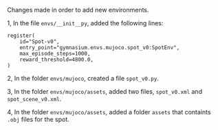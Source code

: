 Changes made in order to add new environments.

1, In the file `envs/__init__py`, added the following lines:

```
register(
    id="Spot-v0",
    entry_point="gymnasium.envs.mujoco.spot_v0:SpotEnv",
    max_episode_steps=1000,
    reward_threshold=4800.0,
)
```

2, In the folder `envs/mujoco`, created a file `spot_v0.py`.

3, In the folder `envs/mujoco/assets`, added two files, `spot_v0.xml` and `spot_scene_v0.xml`.

4, In the folder `envs/mujoco/assets`, added a folder `assets` that containts `.obj` files for the spot.